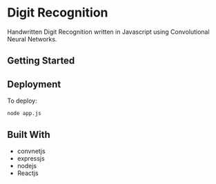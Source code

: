 # Digit Recognition

Handwritten Digit Recognition written in Javascript using Convolutional Neural Networks. 

## Getting Started 


## Deployment

To deploy: 
```
node app.js
```

## Built With
* convnetjs
* expressjs
* nodejs
* Reactjs


